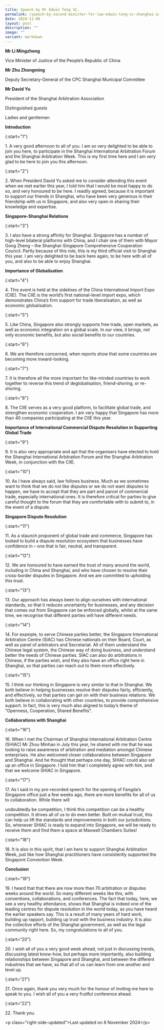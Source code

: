 ```yaml
---
title: Speech by Mr Edwin Tong SC,
permalink: /speech-by-second-minister-for-law-edwin-tong-sc-shanghai-arbitration-week-2024/
date: 2024-11-08
layout: post
description: ""
image: ""
variant: markdown
---
```

<p><strong>Mr Li Mingzheng</strong>
</p>
<p>Vice Minister of Justice of the People’s Republic of China</p>
<p></p>
<p><strong>Mr Zhu Zhongming</strong>
</p>
<p>Deputy Secretary-General of the CPC Shanghai Municipal Committee</p>
<p></p>
<p><strong>Mr David Yu</strong>
</p>
<p>President of the Shanghai Arbitration Association</p>
<p></p>
<p>Distinguished guests</p>
<p>Ladies and gentlemen</p>
<p></p>
<p><strong>Introduction</strong>
</p>
<p></p>
<p>{:start="1"}</p>
<p>1. A very good afternoon to all of you. I am so very delighted to be able
to join you here, to participate in the Shanghai International Arbitration
Forum and the Shanghai Arbitration Week. This is my first time here and
I am very glad to be here to join you this afternoon.</p>
<p></p>
<p>{:start="2"}</p>
<p>2. When President David Yu asked me to consider attending this event when
we met earlier this year, I told him that I would be most happy to do so,
and very honoured to be here. I readily agreed, because it is important
to support our friends in Shanghai, who have been very generous in their
friendship with us in Singapore, and also very open in sharing their knowledge
and expertise.</p>
<p></p>
<p><strong>Singapore-Shanghai Relations</strong>
</p>
<p></p>
<p>{:start="3"}</p>
<p>3. I also have a strong affinity for Shanghai. Singapore has a number
of high-level bilateral platforms with China, and I chair one of them with
Mayor Gong Zheng – the Shanghai-Singapore Comprehensive Cooperation Council.
Partly because of this role, this is my third official visit to Shanghai
this year. I am very delighted to be back here again, to be here with all
of you, and also to be able to enjoy Shanghai.</p>
<p></p>
<p><strong>Importance of Globalisation</strong>
</p>
<p></p>
<p>{:start="4"}</p>
<p>4. This event is held at the sidelines of the China International Import
Expo (CIIE). The CIIE is the world’s first national-level import expo,
which demonstrates China’s firm support for trade liberalisation, as well
as economic globalisation.</p>
<p></p>
<p>{:start="5"}</p>
<p>5. Like China, Singapore also strongly supports free trade, open markets,
as well as economic integration on a global scale. In our view, it brings,
not only economic benefits, but also social benefits to our countries.</p>
<p></p>
<p>{:start="6"}</p>
<p>6. We are therefore concerned, when reports show that some countries are
becoming more inward-looking.</p>
<p></p>
<p>{:start="7"}</p>
<p>7. It is therefore all the more important for like-minded countries to
work together to reverse this trend of deglobalisation, friend-shoring,
or re-shoring.</p>
<p></p>
<p>{:start="8"}</p>
<p>8. The CIIE serves as a very good platform, to facilitate global trade,
and strengthen economic cooperation. I am very happy that Singapore has
more than 40 companies participating at the CIIE this year.</p>
<p></p>
<p><strong>Importance of International Commercial Dispute Resolution in Supporting Global Trade</strong>
</p>
<p></p>
<p>{:start="9"}</p>
<p>9. It is also very appropriate and apt that the organisers have elected
to hold the Shanghai International Arbitration Forum and the Shanghai Arbitration
Week, in conjunction with the CIIE.</p>
<p></p>
<p>{:start="10"}</p>
<p>10. As I have always said, law follows business. Much as we sometimes
want to think that we do not like disputes or we do not want disputes to
happen, we have to accept that they are part and parcel of commercial trade,
especially international ones. It is therefore critical for parties to
give careful thought to the forum that they are comfortable with to submit
to, in the event of a dispute.</p>
<p></p>
<p><strong>Singapore Dispute Resolution</strong>
</p>
<p></p>
<p>{:start="11"}</p>
<p>11. As a staunch proponent of global trade and commerce, Singapore has
looked to build a dispute resolution ecosystem that businesses have confidence
in – one that is fair, neutral, and transparent.</p>
<p></p>
<p>{:start="12"}</p>
<p>12. We are honoured to have earned the trust of many around the world,
including in China and Shanghai, and who have chosen to resolve their cross-border
disputes in Singapore. And we are committed to upholding this trust.</p>
<p></p>
<p>{:start="13"}</p>
<p>13. Our approach has always been to align ourselves with international
standards, so that it reduces uncertainty for businesses, and any decision
that comes out from Singapore can be enforced globally, whilst at the same
time, we recognise that different parties will have different needs.</p>
<p></p>
<p>{:start="14"}</p>
<p>14. For example, to serve Chinese parties better, the Singapore International
Arbitration Centre (SIAC) has Chinese nationals on their Board, Court,
as well as panel of arbitrators and Secretariat. All of them understand
the Chinese legal system, the Chinese way of doing business, and understand
better the needs of Chinese parties. SIAC can also do arbitrations in Chinese,
if the parties wish, and they also have an office right here in Shanghai,
so that parties can reach out to them more effectively.</p>
<p></p>
<p>{:start="15"}</p>
<p>15. I think our thinking in Singapore is very similar to that in Shanghai.
We both believe in helping businesses resolve their disputes fairly, efficiently,
and effectively, so that parties can get on with their business relations.
We both believe in collaborating with other countries, to provide comprehensive
support. In fact, this is very much also aligned to today’s theme of “Openness,
Cooperation, Shared Benefits”.</p>
<p></p>
<p><strong>Collaborations with Shanghai</strong>
</p>
<p></p>
<p>{:start="16"}</p>
<p>16. When I met the Chairman of Shanghai International Arbitration Centre
(SHIAC) Mr Zhou Minhao in July this year, he shared with me that he was
looking to raise awareness of arbitration and mediation amongst Chinese
enterprises. He also welcomed closer collaborations between Singapore and
Shanghai. And he thought that perhaps one day, SHIAC could also set up
an office in Singapore. I told him that I completely agree with him, and
that we welcome SHIAC in Singapore.</p>
<p></p>
<p>{:start="17"}</p>
<p>17. As I said in my pre-recorded speech for the opening of Fangda’s Singapore
office just a few weeks ago, there are more benefits for all of us to collaboration.
While there will</p>
<p>undoubtedly be competition, I think this competition can be a healthy
competition. It drives all of us to do even better. Built on mutual trust,
this can help us lift the standards and improvements in both our jurisdictions.
So, whenever SHIAC is ready to expand into Singapore, we will be ready
to receive them and find them a space at Maxwell Chambers Suites!</p>
<p></p>
<p>{:start="18"}</p>
<p>18. It is also in this spirit, that I am here to support Shanghai Arbitration
Week, just like how Shanghai practitioners have consistently supported
the Singapore Convention Week.</p>
<p></p>
<p><strong>Conclusion</strong>
</p>
<p></p>
<p>{:start="19”}</p>
<p>19. I heard that that there are now more than 70 arbitration or disputes
weeks around the world. So many different weeks like this, with conventions,
collaborations, and conferences. The fact that today, here, we see a very
healthy attendance, shows that Shanghai is indeed one of the leading centres
for dispute resolution in the world today, as you have heard the earlier
speakers say. This is a result of many years of hard work, building up
rapport, building up trust with the business industry. It is also the collective
efforts of the Shanghai government, as well as the legal community right
here. So, my congratulations to all of you.</p>
<p></p>
<p>{:start=“20”}</p>
<p>20. I wish all of you a very good week ahead, not just in discussing trends,
discussing latest know-how, but perhaps more importantly, also building
relationships between Singapore and Shanghai, and between the different
industries that we have, so that all of us can learn from one another and
level up.</p>
<p></p>
<p>{:start=“21”}</p>
<p>21. Once again, thank you very much for the honour of inviting me here
to speak to you. I wish all of you a very fruitful conference ahead.</p>
<p></p>
<p>{:start=“22”}</p>
<p>22. Thank you.</p>
<p></p>
<p>&lt;p class="right-side-updated"&gt;Last updated on 8 November 2024&lt;/p&gt;</p>